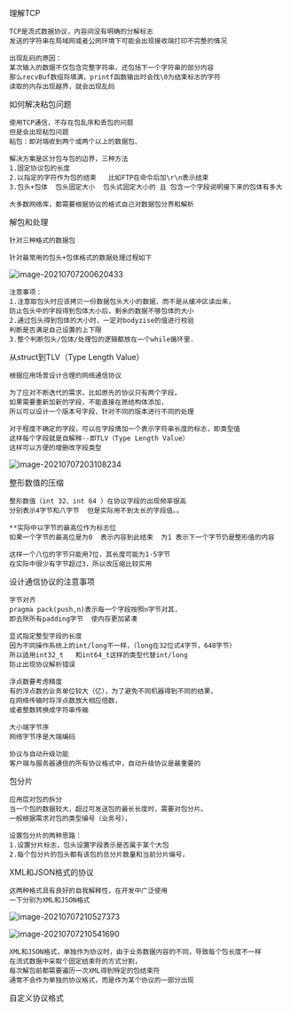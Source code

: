 理解TCP

```
TCP是流式数据协议，内容间没有明确的分解标志
发送的字符串在局域网或者公网环境下可能会出现接收端打印不完整的情况

出现乱码的原因：
某次输入的数据不仅包含完整字符串，还包括下一个字符串的部分内容
那么recvBuf数组将填满，printf函数输出时会找\0为结束标志的字符
读取的内存出现越界，就会出现乱码
```

如何解决粘包问题

```
使用TCP通信，不存在包乱序和丢包的问题
但是会出现粘包问题
粘包：即对端收到两个或两个以上的数据包、

解决方案是区分包与包的边界，三种方法
1.固定协议包的长度
2.以指定的字符作为包的结束   比如FTP在命令后加\r\n表示结束
3.包头+包体  包头固定大小  包头式固定大小的 且 包含一个字段说明接下来的包体有多大

大多数网络库，都需要根据协议的格式自己对数据包分界和解析
```

解包和处理

```
针对三种格式的数据包

针对最常用的包头+包体格式的数据处理过程如下
```

![image-20210707200620433](C:\Users\Echo\AppData\Roaming\Typora\typora-user-images\image-20210707200620433.png)

```
注意事项：
1.注意取包头时应该拷贝一份数据包头大小的数据，而不是从缓冲区读出来，
防止包头中的字段得到包体大小后，剩余的数据不够包体的大小
2.通过包头得到包体的大小时，一定对bodyzise的值进行校验
判断是否满足自己设置的上下限
3.整个判断包头/包体/处理包的逻辑都放在一个while循环里.
```

从struct到TLV（Type Length Value）

```
根据应用场景设计合理的网络通信协议

为了应对不断迭代的需求，比如原先的协议只有两个字段，
如果需要重新加新的字段，不能直接在原结构体添加，
所以可以设计一个版本号字段，针对不同的版本进行不同的处理

对于程度不确定的字段，可以在字段倩加一个表示字符串长度的标志，即类型值
这样每个字段就是自解释--即TLV（Type Length Value）
这样可以方便的增删改字段类型
```

![image-20210707203108234](C:\Users\Echo\AppData\Roaming\Typora\typora-user-images\image-20210707203108234.png)

整形数值的压缩

```
整形数值（int 32、int 64 ）在协议字段的出现频率很高
分别表示4字节和八字节  但是实际用不到太长的字段值。。

**实际中以字节的最高位作为标志位
如果一个字节的最高位是为0  表示内容到此结束  为1 表示下一个字节仍是整形值的内容

这样一个八位的字节只能用7位，其长度可能为1-5字节
在实际中很少有字节超过3，所以改压缩比较实用
```

设计通信协议的注意事项

```
字节对齐
pragma pack(push,n)表示每一个字段按照n字节对其，
即去除所有padding字节  使内存更加紧凑

显式指定整型字段的长度
因为不同操作系统上的int/long不一样，（long在32位式4字节，648字节）
所以适用int32_t   和int64_t这样的类型代替int/long
防止出现协议解析错误

浮点数要考虑精度
有的浮点数的业务单位较大（亿），为了避免不同机器得到不同的结果，
在网络传输时将浮点数放大相应倍数，
或者整数转换成字符串传输

大小端字节序
网络字节序是大端编码

协议与自动升级功能
客户端与服务器通信的所有协议格式中，自动升级协议是最重要的
```

包分片

```
应用层对包的拆分
当一个包的数据较大，超过可发送包的最长长度时，需要对包分片。
一般根据需求对包的类型编号（业务号），

设置包分片的两种思路：
1.设置分片标志，包头设置字段表示是否属于某个大包
2.每个包分片的包头都有该包的总分片数量和当前分片编号，
```

XML和JSON格式的协议

```
这两种格式具有良好的自我解释性，在开发中广泛使用
一下分别为XML和JSON格式
```

![image-20210707210527373](C:\Users\Echo\AppData\Roaming\Typora\typora-user-images\image-20210707210527373.png)

![image-20210707210541690](C:\Users\Echo\AppData\Roaming\Typora\typora-user-images\image-20210707210541690.png)

```
XML和JSON格式，单独作为协议时，由于业务数据内容的不同，导致每个包长度不一样
在流式数据中采取个固定结束符的方式分割，
每次解包前都需要遍历一次XML得到特定的包结束符
通常不会作为单独的协议格式，而是作为某个协议的一部分出现
```

自定义协议格式

```

```

